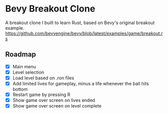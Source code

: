 # Bevy Breakout Clone

A breakout clone I built to learn Rust, based on Bevy's original breakout example.
https://github.com/bevyengine/bevy/blob/latest/examples/game/breakout.rs

## Roadmap

- [X] Main menu
- [X] Level selection
- [X] Load level based on .ron files
- [X] Add limited lives for gameplay, minus a life whenever the ball hits bottom
- [X] Restart game by pressing R
- [X] Show game over screen on lives ended
- [X] Show game over screen on level complete